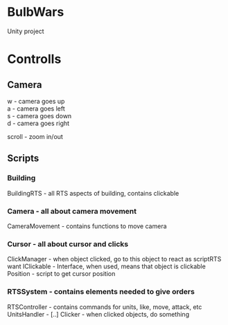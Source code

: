 # BulbWars
Unity project

# Controlls
## Camera
w - camera goes up\
a - camera goes left\
s - camera goes down\
d - camera goes right

scroll - zoom in/out

## Scripts
### Building
BuildingRTS - all RTS aspects of building, contains clickable
### Camera - all about camera movement
CameraMovement - contains functions to move camera
### Cursor - all about cursor and clicks
ClickManager - when object clicked, go to this object to react as scriptRTS want
IClickable - Interface, when used, means that object is clickable
Position - script to get cursor position
### RTSSystem - contains elements needed to give orders
RTSController - contains commands for units, like, move, attack, etc
UnitsHandler - [..]
Clicker - when clicked objects, do something
